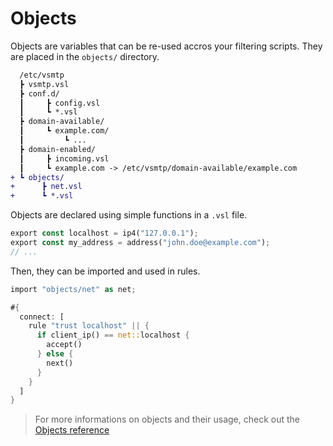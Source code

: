 # Objects

Objects are variables that can be re-used accros your filtering scripts. They are placed in the `objects/` directory.

```diff
  /etc/vsmtp
  ┣ vsmtp.vsl
  ┣ conf.d/
  ┃     ┣ config.vsl
  ┃     ┗ *.vsl
  ┣ domain-available/
  ┃     ┗ example.com/
  ┃         ┗ ...
  ┣ domain-enabled/
  ┃     ┣ incoming.vsl
  ┃     ┗ example.com -> /etc/vsmtp/domain-available/example.com
+ ┗ objects/
+      ┣ net.vsl
+      ┗ *.vsl
```

Objects are declared using simple functions in a `.vsl` file.

```rust
export const localhost = ip4("127.0.0.1");
export const my_address = address("john.doe@example.com");
// ...
```

Then, they can be imported and used in rules.

```rust
import "objects/net" as net;

#{
  connect: [
    rule "trust localhost" || {
      if client_ip() == net::localhost {
        accept()
      } else {
        next()
      }
    }
  ]
}
```

> For more informations on objects and their usage, check out the [Objects reference](../../ref/vSL/objects.md)